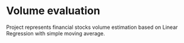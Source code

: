 # Volume evaluation
Project represents financial stocks volume estimation based on Linear Regression with simple moving average.

